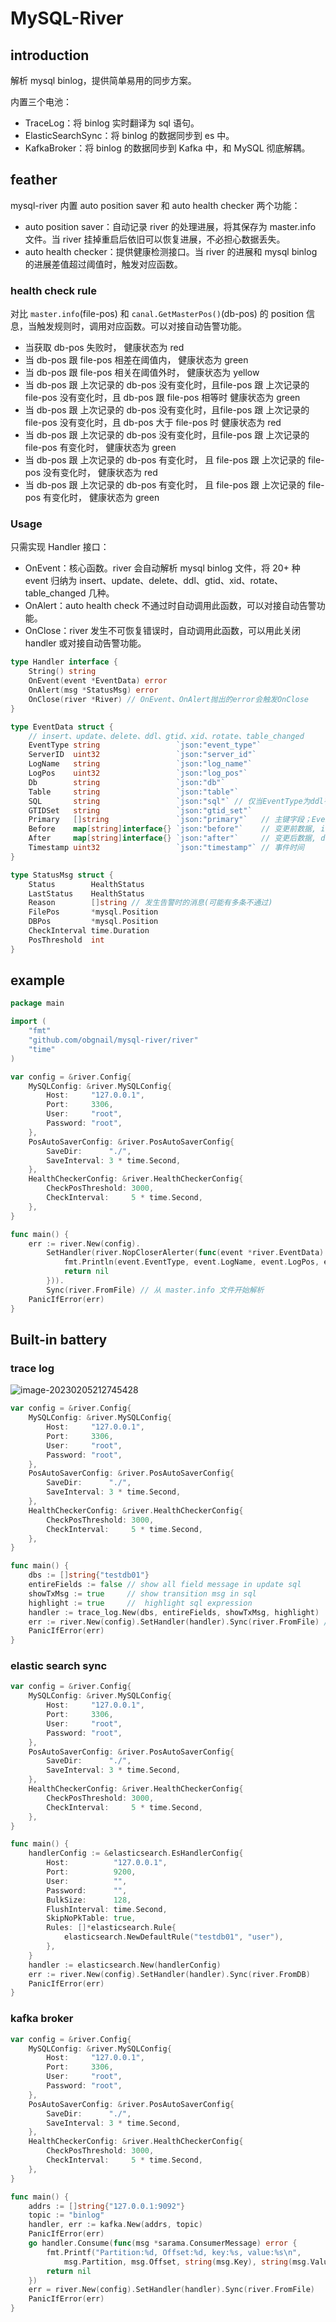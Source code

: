 # MySQL-River

## introduction

解析 mysql binlog，提供简单易用的同步方案。

内置三个电池：

- TraceLog：将 binlog 实时翻译为 sql 语句。
- ElasticSearchSync：将 binlog 的数据同步到 es 中。
- KafkaBroker：将 binlog 的数据同步到 Kafka 中，和 MySQL 彻底解耦。



## feather

mysql-river 内置 auto position saver 和 auto health checker 两个功能：

- auto position saver：自动记录 river 的处理进展，将其保存为 master.info 文件。当 river 挂掉重启后依旧可以恢复进展，不必担心数据丢失。
- auto health checker：提供健康检测接口。当 river 的进展和 mysql binlog 的进展差值超过阈值时，触发对应函数。



### health check rule

对比 `master.info`(file-pos) 和 `canal.GetMasterPos()`(db-pos) 的 position 信息，当触发规则时，调用对应函数。可以对接自动告警功能。

- 当获取 db-pos 失败时， 健康状态为 red
- 当 db-pos 跟 file-pos 相差在阈值内， 健康状态为 green
- 当 db-pos 跟 file-pos 相关在阈值外时， 健康状态为 yellow
- 当 db-pos 跟 上次记录的 db-pos 没有变化时，且file-pos 跟 上次记录的 file-pos 没有变化时，且 db-pos  跟  file-pos 相等时 健康状态为 green
- 当 db-pos 跟 上次记录的 db-pos 没有变化时，且file-pos 跟 上次记录的 file-pos 没有变化时，且 db-pos  大于  file-pos 时 健康状态为 red
- 当 db-pos 跟 上次记录的 db-pos 没有变化时，且file-pos 跟 上次记录的 file-pos 有变化时， 健康状态为 green
- 当 db-pos 跟 上次记录的 db-pos 有变化时， 且 file-pos 跟 上次记录的 file-pos 没有变化时， 健康状态为 red
- 当 db-pos 跟 上次记录的 db-pos 有变化时， 且 file-pos 跟 上次记录的 file-pos 有变化时， 健康状态为 green



### Usage

只需实现 Handler 接口：

- OnEvent：核心函数。river 会自动解析 mysql binlog 文件，将 20+ 种 event 归纳为 insert、update、delete、ddl、gtid、xid、rotate、table_changed 几种。
- OnAlert：auto health check 不通过时自动调用此函数，可以对接自动告警功能。
- OnClose：river 发生不可恢复错误时，自动调用此函数，可以用此关闭 handler 或对接自动告警功能。

```go
type Handler interface {
	String() string
	OnEvent(event *EventData) error
	OnAlert(msg *StatusMsg) error
	OnClose(river *River) // OnEvent、OnAlert抛出的error会触发OnClose
}
```

```go
type EventData struct {
	// insert、update、delete、ddl、gtid、xid、rotate、table_changed
	EventType string                 `json:"event_type"`
	ServerID  uint32                 `json:"server_id"`
	LogName   string                 `json:"log_name"`
	LogPos    uint32                 `json:"log_pos"`
	Db        string                 `json:"db"`
	Table     string                 `json:"table"`
	SQL       string                 `json:"sql"` // 仅当EventType为ddl有值
	GTIDSet   string                 `json:"gtid_set"`
	Primary   []string               `json:"primary"`   // 主键字段；EventType为insert、update、delete时有值
	Before    map[string]interface{} `json:"before"`    // 变更前数据, insert 类型的 before 为空
	After     map[string]interface{} `json:"after"`     // 变更后数据, delete 类型的 after 为空
	Timestamp uint32                 `json:"timestamp"` // 事件时间
}
```

```go
type StatusMsg struct {
	Status        HealthStatus
	LastStatus    HealthStatus
	Reason        []string // 发生告警时的消息(可能有多条不通过)
	FilePos       *mysql.Position
	DBPos         *mysql.Position
	CheckInterval time.Duration
	PosThreshold  int
}
```



## example

```go
package main

import (
	"fmt"
	"github.com/obgnail/mysql-river/river"
	"time"
)

var config = &river.Config{
	MySQLConfig: &river.MySQLConfig{
		Host:     "127.0.0.1",
		Port:     3306,
		User:     "root",
		Password: "root",
	},
	PosAutoSaverConfig: &river.PosAutoSaverConfig{
		SaveDir:      "./",
		SaveInterval: 3 * time.Second,
	},
	HealthCheckerConfig: &river.HealthCheckerConfig{
		CheckPosThreshold: 3000,
		CheckInterval:     5 * time.Second,
	},
}

func main() {
	err := river.New(config).
		SetHandler(river.NopCloserAlerter(func(event *river.EventData) error {
			fmt.Println(event.EventType, event.LogName, event.LogPos, event.Before, event.After)
			return nil
		})).
		Sync(river.FromFile) // 从 master.info 文件开始解析
	PanicIfError(err)
}
```



## Built-in battery

### trace log

![image-20230205212745428](assets/image-20230205212745428.png)

```go
var config = &river.Config{
	MySQLConfig: &river.MySQLConfig{
		Host:     "127.0.0.1",
		Port:     3306,
		User:     "root",
		Password: "root",
	},
	PosAutoSaverConfig: &river.PosAutoSaverConfig{
		SaveDir:      "./",
		SaveInterval: 3 * time.Second,
	},
	HealthCheckerConfig: &river.HealthCheckerConfig{
		CheckPosThreshold: 3000,
		CheckInterval:     5 * time.Second,
	},
}

func main() {
	dbs := []string{"testdb01"}
	entireFields := false // show all field message in update sql
	showTxMsg := true     // show transition msg in sql
	highlight := true     //  highlight sql expression
	handler := trace_log.New(dbs, entireFields, showTxMsg, highlight)
	err := river.New(config).SetHandler(handler).Sync(river.FromFile) // 从最新位置开始解析
	PanicIfError(err)
}
```



### elastic search sync

```go
var config = &river.Config{
	MySQLConfig: &river.MySQLConfig{
		Host:     "127.0.0.1",
		Port:     3306,
		User:     "root",
		Password: "root",
	},
	PosAutoSaverConfig: &river.PosAutoSaverConfig{
		SaveDir:      "./",
		SaveInterval: 3 * time.Second,
	},
	HealthCheckerConfig: &river.HealthCheckerConfig{
		CheckPosThreshold: 3000,
		CheckInterval:     5 * time.Second,
	},
}

func main() {
	handlerConfig := &elasticsearch.EsHandlerConfig{
		Host:          "127.0.0.1",
		Port:          9200,
		User:          "",
		Password:      "",
		BulkSize:      128,
		FlushInterval: time.Second,
		SkipNoPkTable: true,
		Rules: []*elasticsearch.Rule{
			elasticsearch.NewDefaultRule("testdb01", "user"),
		},
	}
	handler := elasticsearch.New(handlerConfig)
	err := river.New(config).SetHandler(handler).Sync(river.FromDB)
	PanicIfError(err)
}
```



### kafka broker

```go
var config = &river.Config{
	MySQLConfig: &river.MySQLConfig{
		Host:     "127.0.0.1",
		Port:     3306,
		User:     "root",
		Password: "root",
	},
	PosAutoSaverConfig: &river.PosAutoSaverConfig{
		SaveDir:      "./",
		SaveInterval: 3 * time.Second,
	},
	HealthCheckerConfig: &river.HealthCheckerConfig{
		CheckPosThreshold: 3000,
		CheckInterval:     5 * time.Second,
	},
}

func main() {
	addrs := []string{"127.0.0.1:9092"}
	topic := "binlog"
	handler, err := kafka.New(addrs, topic)
	PanicIfError(err)
	go handler.Consume(func(msg *sarama.ConsumerMessage) error {
		fmt.Printf("Partition:%d, Offset:%d, key:%s, value:%s\n",
			msg.Partition, msg.Offset, string(msg.Key), string(msg.Value))
		return nil
	})
	err = river.New(config).SetHandler(handler).Sync(river.FromFile)
	PanicIfError(err)
}
```

